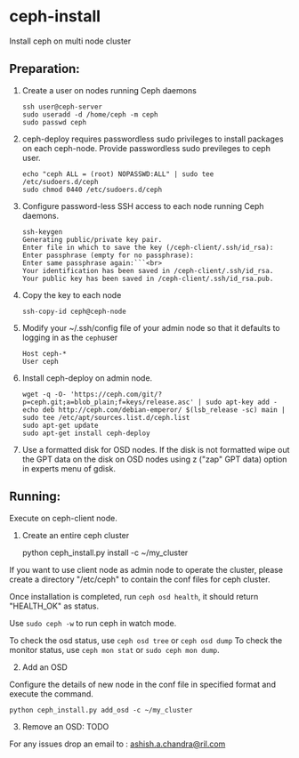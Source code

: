 ceph-install
============

Install ceph on multi node cluster


Preparation:
-----------
1. Create a user on nodes running Ceph daemons

    ```
    ssh user@ceph-server
    sudo useradd -d /home/ceph -m ceph
    sudo passwd ceph
    ```

2. ceph-deploy  requires passwordless sudo privileges to install packages on each ceph-node. Provide passwordless sudo previleges to ceph user.

    ```
    echo "ceph ALL = (root) NOPASSWD:ALL" | sudo tee /etc/sudoers.d/ceph
    sudo chmod 0440 /etc/sudoers.d/ceph
    ```

3. Configure password-less SSH access to each node running Ceph daemons.

    ```
    ssh-keygen
    Generating public/private key pair.
    Enter file in which to save the key (/ceph-client/.ssh/id_rsa):
    Enter passphrase (empty for no passphrase):
    Enter same passphrase again:```<br>
    Your identification has been saved in /ceph-client/.ssh/id_rsa.
    Your public key has been saved in /ceph-client/.ssh/id_rsa.pub.
    ```

4. Copy the key to each node

    ```
    ssh-copy-id ceph@ceph-node
    ```
    
5. Modify your ~/.ssh/config file of your admin node so that it defaults to logging in as the ```ceph```user 

    ```
    Host ceph-*
    User ceph
    ```
    
6. Install ceph-deploy on admin node.

    ```
    wget -q -O- 'https://ceph.com/git/?p=ceph.git;a=blob_plain;f=keys/release.asc' | sudo apt-key add -
    echo deb http://ceph.com/debian-emperor/ $(lsb_release -sc) main | sudo tee /etc/apt/sources.list.d/ceph.list
    sudo apt-get update
    sudo apt-get install ceph-deploy
    ```
    
7. Use a formatted disk for OSD nodes.
   If the disk is not formatted wipe out the GPT data on the disk on OSD nodes using z ("zap" GPT data) option in     experts menu of gdisk.

Running:
--------
Execute on ceph-client node. 
    
1) Create an entire ceph cluster
    
    
    python ceph_install.py install -c ~/my_cluster 
    

If you want to use client node as admin node to operate the cluster, please create a directory "/etc/ceph" to contain the conf files for ceph cluster.


Once installation is completed, run ```ceph osd health```, it should return "HEALTH_OK" as status.

Use ```sudo ceph -w``` to run ceph in watch mode.

To check the osd status, use ```ceph osd tree``` or ```ceph osd dump```
To check the monitor status, use ```ceph mon stat``` or ```sudo ceph mon dump```.

2) Add an OSD
   
Configure the details of new node in the conf file in specified format and execute the command.
 
   ```
   python ceph_install.py add_osd -c ~/my_cluster
   ```
 
3) Remove an OSD: TODO
 
  
For any issues drop an email to :
ashish.a.chandra@ril.com
